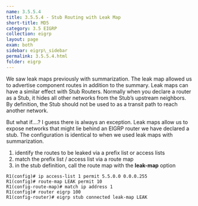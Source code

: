 ```yaml
---
name: 3.5.5.4
title: 3.5.5.4 - Stub Routing with Leak Map
short-title: MD5
category: 3.5 EIGRP
collection: eigrp
layout: page
exam: both
sidebar: eigrp\_sidebar
permalink: 3.5.5.4.html
folder: eigrp
---
```

We saw leak maps previously with summarization. The leak map allowed us to advertise component routes in addition to the summary. Leak maps can have a similar effect with Stub Routers. Normally when you declare a router as a Stub, it hides all other networks from the Stub’s upstream neighbors. By definition, the Stub should not be used to as a transit path to reach another network.

But what if….? I guess there is always an exception. Leak maps allow us to expose networks that might lie behind an EIGRP router we have declared a stub. The configuration is identical to when we used leak maps with summarization.
1. identify the routes to be leaked via a prefix list or access lists
2. match the prefix list / access list via a route map
3. in the stub definition, call the route map with the **leak-map** option

```
R1(config)# ip access-list 1 permit 5.5.0.0 0.0.0.255
R1(config)# route-map LEAK permit 10
R1(config-route-map)# match ip address 1
R1(config)# router eigrp 100
R1(config-router)# eigrp stub connected leak-map LEAK
```
